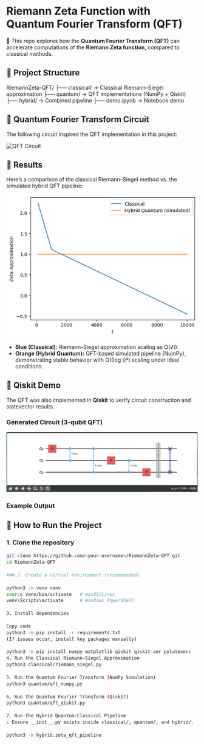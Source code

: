 # Riemann Zeta Function with Quantum Fourier Transform (QFT)

📌 This repo explores how the **Quantum Fourier Transform (QFT)** can accelerate computations of the **Riemann Zeta function**, compared to classical methods.

## 🔹 Project Structure

RiemannZeta-QFT/
├── classical/ -> Classical Riemann–Siegel approximation
├── quantum/ -> QFT implementations (NumPy + Qiskit)
├── hybrid/ -> Combined pipeline
├── demo.ipynb -> Notebook demo

## 🔹 Quantum Fourier Transform Circuit

The following circuit inspired the QFT implementation in this project:

![QFT Circuit](docs/QFT_circuit.png)


## 🔹 Results

Here’s a comparison of the classical Riemann–Siegel method vs. the simulated hybrid QFT pipeline:

![Classical vs Quantum](results/plots/classical_vs_quantum.png)

- **Blue (Classical):** Riemann–Siegel approximation scaling as O(√t).  
- **Orange (Hybrid Quantum):** QFT-based simulated pipeline (NumPy), demonstrating stable behavior with O((log t)²) scaling under ideal conditions.


## 🔹 Qiskit Demo

The QFT was also implemented in **Qiskit** to verify circuit construction and statevector results.

### Generated Circuit (3-qubit QFT)

![Generated QFT Circuit](docs/qft_circuit_generated.png)

### Example Output


## 🔹 How to Run the Project

### 1. Clone the repository
```bash
git clone https://github.com/<your-username>/RiemannZeta-QFT.git
cd RiemannZeta-QFT

### 2. Create a virtual environment (recommended)

python3 -m venv venv
source venv/bin/activate   # macOS/Linux
venv\Scripts\activate      # Windows PowerShell

3. Install dependencies

Copy code
python3 -m pip install -r requirements.txt
(If issues occur, install key packages manually)

python3 -m pip install numpy matplotlib qiskit qiskit-aer pylatexenc
4. Run the Classical Riemann–Siegel Approximation
python3 classical/riemann_siegel.py

5. Run the Quantum Fourier Transform (NumPy Simulation)
python3 quantum/qft_numpy.py

6. Run the Quantum Fourier Transform (Qiskit)
python3 quantum/qft_qiskit.py

7. Run the Hybrid Quantum-Classical Pipeline
⚠️ Ensure __init__.py exists inside classical/, quantum/, and hybrid/.

python3 -m hybrid.zeta_qft_pipeline



